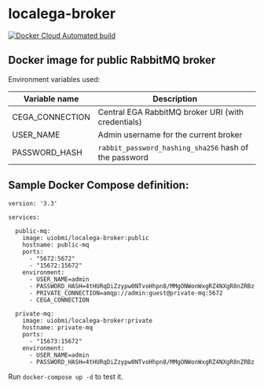 # localega-broker

[![Docker Cloud Automated build](https://img.shields.io/docker/cloud/automated/uiobmi/localega-broker.svg)](https://hub.docker.com/r/uiobmi/localega-broker)

## Docker image for public RabbitMQ broker

Environment variables used:

| Variable name         | Description                                                |
|-----------------------|------------------------------------------------------------|
| CEGA_CONNECTION       | Central EGA RabbitMQ broker URI (with credentials)         |
| USER_NAME             | Admin username for the current broker                      |
| PASSWORD_HASH         | `rabbit_password_hashing_sha256` hash of the password      |

## Sample Docker Compose definition:

```
version: '3.3'

services:

  public-mq:
    image: uiobmi/localega-broker:public
    hostname: public-mq
    ports:
      - "5672:5672"
      - "15672:15672"
    environment:
      - USER_NAME=admin
      - PASSWORD_HASH=4tHURqDiZzypw0NTvoHhpn8/MMgONWonWxgRZ4NXgR8nZRBz
      - PRIVATE_CONNECTION=amqp://admin:guest@private-mq:5672
      - CEGA_CONNECTION

  private-mq:
    image: uiobmi/localega-broker:private
    hostname: private-mq
    ports:
      - "15673:15672"
    environment:
      - USER_NAME=admin
      - PASSWORD_HASH=4tHURqDiZzypw0NTvoHhpn8/MMgONWonWxgRZ4NXgR8nZRBz
```

Run `docker-compose up -d` to test it.
